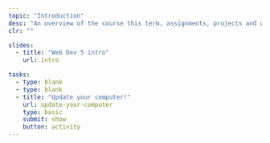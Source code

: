 ```yaml
---
topic: "Introduction"
desc: "An overview of the course this term, assignments, projects and weekly tasks."
clr: ""

slides:
  - title: "Web Dev 5 intro"
    url: intro

tasks:
  - type: blank
  - type: blank
  - title: "Update your computer!"
    url: update-your-computer
    type: basic
    submit: show
    button: activity
---
```

